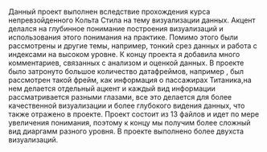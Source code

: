 Данный проект выполнен вследствие прохождения курса непревзойденного Кольта Стила на тему визуализации данных. Акцент делался на глубинное понимание построения визуализаций и использования этого понимания на практике. Помимо этого были рассмотрены и другие темы, например, тонкий срез данных и работа с индексами на высоком уровне. К концу проекта я добавила много комментариев, связанных с анализом и оценкой данных. В проекте было затронуто большое количество датафреймов, например , был рассмотрен такой фрейм, как информация о пассажирах Титаника,на нем делается отдельный ацкент и каждый вид информации рассматривается разными глазами, все это делается для более качественной визуализации и более глубокого видения данных, что также отражено в проекте. Проект состоит из 13 файлов и идет по мере увеличения понимания, поэтому к концу мы получим более сложный вид диаргамм разного уровня. В проекте выполнено более двухста визуализаций.
